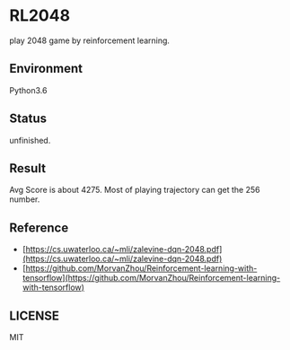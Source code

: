 # RL2048
play 2048 game by reinforcement learning.

## Environment
Python3.6

## Status
unfinished.

## Result
Avg Score is about 4275. Most of playing trajectory can get the 256 number.


## Reference
- [https://cs.uwaterloo.ca/~mli/zalevine-dqn-2048.pdf](https://cs.uwaterloo.ca/~mli/zalevine-dqn-2048.pdf)
- [https://github.com/MorvanZhou/Reinforcement-learning-with-tensorflow](https://github.com/MorvanZhou/Reinforcement-learning-with-tensorflow)

## LICENSE
MIT
